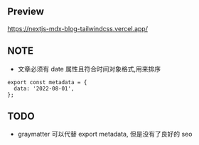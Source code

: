 ## Preview

https://nextjs-mdx-blog-tailwindcss.vercel.app/

## NOTE

- 文章必须有 date 属性且符合时间对象格式,用来排序

```tsx
export const metadata = {
  data: '2022-08-01',
};
```

## TODO

- graymatter 可以代替 export metadata, 但是没有了良好的 seo
